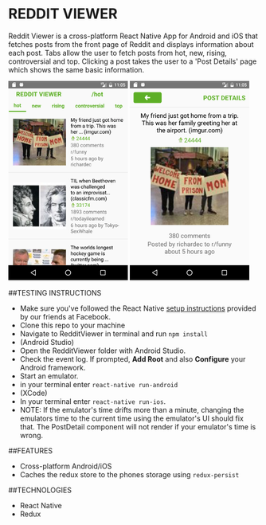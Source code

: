 # REDDIT VIEWER

Reddit Viewer is a cross-platform React Native App for Android and iOS that fetches posts from the front page of Reddit and displays information about each post. Tabs allow the user to fetch posts from hot, new, rising, controversial and top. Clicking a post takes the user to a 'Post Details' page which shows the same basic information.

![IndexScene](./RedditViewer/app/images/postIndex.png) ![DetailScene](./RedditViewer/app/images/postDetails.png)

##TESTING INSTRUCTIONS

- Make sure you've followed the React Native
[setup instructions](https://facebook.github.io/react-native/docs/getting-started.html) provided by our friends at Facebook.
- Clone this repo to your machine
- Navigate to RedditViewer in terminal and run `npm install`
- (Android Studio)
- Open the RedditViewer folder with Android Studio.
- Check the event log. If prompted, __Add Root__ and also __Configure__ your Android framework.
- Start an emulator.
- in your terminal enter `react-native run-android`
- (XCode)
- In your terminal enter `react-native run-ios`.
- NOTE: If the emulator's time drifts more than a minute, changing the emulators time to the current time using the emulator's UI should fix that. The PostDetail component will not render if your emulator's time is wrong.

##FEATURES
  - Cross-platform Android/iOS
  - Caches the redux store to the phones storage using `redux-persist`

##TECHNOLOGIES

- React Native
- Redux
